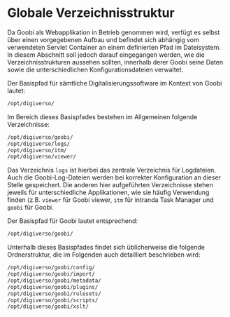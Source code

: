# Globale Verzeichnisstruktur

Da Goobi als Webapplikation in Betrieb genommen wird, verfügt es selbst über einen vorgegebenen Aufbau und befindet sich abhängig vom verwendeten Servlet Container an einem definierten Pfad im Dateisystem. In diesem Abschnitt soll jedoch darauf eingegangen werden, wie die Verzeichnisstrukturen aussehen sollten, innerhalb derer Goobi seine Daten sowie die unterschiedlichen Konfigurationsdateien verwaltet.

Der Basispfad für sämtliche Digitalisierungssoftware im Kontext von Goobi lautet:

```bash
/opt/digiverso/
```

Im Bereich dieses Basispfades bestehen im Allgemeinen folgende Verzeichnisse:

```bash
/opt/digiverso/goobi/
/opt/digiverso/logs/
/opt/digiverso/itm/
/opt/digiverso/viewer/
```

Das Verzeichnis `logs` ist hierbei das zentrale Verzeichnis für Logdateien. Auch die Goobi-Log-Dateien werden bei korrekter Konfiguration an dieser Stelle gespeichert. Die anderen hier aufgeführten Verzeichnisse stehen jeweils für unterschiedliche Applikationen, wie sie häufig Verwendung finden (z.B. `viewer` für Goobi viewer, `itm` für intranda Task Manager und `goobi` für Goobi.

Der Basispfad für Goobi lautet entsprechend:

```bash
/opt/digiverso/goobi/
```

Unterhalb dieses Basispfades findet sich üblicherweise die folgende Ordnerstruktur, die im Folgenden auch detailliert beschrieben wird:

```bash
/opt/digiverso/goobi/config/
/opt/digiverso/goobi/import/
/opt/digiverso/goobi/metadata/
/opt/digiverso/goobi/plugins/
/opt/digiverso/goobi/rulesets/
/opt/digiverso/goobi/scripts/
/opt/digiverso/goobi/xslt/
```